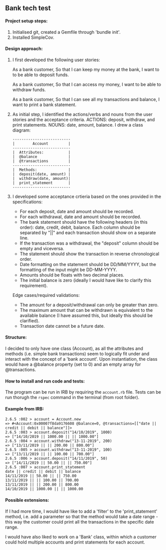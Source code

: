 ## Bank tech test

#### Project setup steps: 
 1. Initialised git, created a Gemfile through 'bundle init'.
 2. Installed SimpleCov.

#### Design approach: 

 1.  I first developed the following user stories:

        As a bank customer, 
        So that I can keep my money at the bank, 
        I want to to be able to deposit funds.

        As a bank customer, 
        So that I can access my money, 
        I want to be able to withdraw funds.

        As a bank customer, 
        So that I can see all my transactions and balance, 
        I want to print a bank statement. 
                
 2. As initial step, I identified the actions/verbs and nouns from the user stories and the acceptance criteria. ACTIONS: deposit, withdraw, and print statements. NOUNS: date, amount, balance. I drew a class diagram:

        --------------------------
        |        Account         |
        --------------------------
        |  Attributes:           |
        |  @balance              |   
        |  @transactions         |           
        --------------------------
        |  Methods:              |
        |  deposit(date, amount) |
        |  withdraw(date, amount)|
        |  print_statement       |
        --------------------------

 3. I developed some acceptance crtieria based on the ones provided in the specifications: 

    - For each deposit, date and amount should be recorded.
    - For each withdrawal, date and amount should be recorded.
    - The bank statement should have the following headers (in this order): date, credit, debit, balance. Each column should be separated by "||" and each transaction should show on a separate line.
    - If the transaction was a withdrawal, the "deposit" column should be empty and viceversa.
    - The statement should show the transaction in reverse chronological order.
    - Date formatting on the statement should be DD/MM/YYYY, but the formatting of the input might be DD-MM-YYYY.
    - Amounts should be floats with two decimal places.
    - The initial balance is zero (ideally I would have like to clarify this requirement).

    Edge cases/required validations:
    - The amount for a deposit/withdrawal can only be greater than zero.
    - The maximum amount that can be withdrawn is equivalent to the available balance (I have assumed this, but ideally this should be clarified).
    - Transaction date cannot be a future date. 

#### Structure:
I decided to only have one class (Account), as all the attributes and methods (i.e. simple bank transactions) seem to logically fit under and interact with the concept of a 'bank account'. Upon instantiation, the class would have a @balance property (set to 0) and an empty array for @transactions. 

#### How to install and run code and tests:

The program can be run in IRB by requiring the ```account.rb``` file. Tests can be run thorugh the ```rspec``` command in the terminal (from root folder).

#### Example from IRB:

    2.6.5 :002 > account = Account.new
    => #<Account:0x00007f8da9176608 @balance=0, @transactions=[["date || credit || debit || balance"]]> 
    2.6.5 :003 > account.deposit("14/10/2019", 1000)
    => ["14/10/2019 || 1000.00 || || 1000.00"] 
    2.6.5 :004 > account.withdraw("13-11-2019", 200)
    => ["13/11/2019 || || 200.00 || 800.00"] 
    2.6.5 :005 > account.withdraw("13-11-2019", 100)
    => ["13/11/2019 || || 100.00 || 700.00"] 
    2.6.5 :006 > account.deposit("14/11/2019", 50)
    => ["14/11/2019 || 50.00 || || 750.00"] 
    2.6.5 :007 > account.print_statement
    date || credit || debit || balance
    14/11/2019 || 50.00 || || 750.00
    13/11/2019 || || 100.00 || 700.00
    13/11/2019 || || 200.00 || 800.00
    14/10/2019 || 1000.00 || || 1000.00



#### Possible extensions:

If I had more time, I would have like to add a 'filter' to the 'print_statement' method, i.e. add a parameter so that the method would take a date range - this way the customer could print all the transactions in the specific date range.

I would have also liked to work on a 'Bank' class, within which a customer could hold multiple accounts and print statements for each account.
